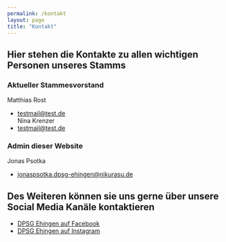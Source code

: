 ```yaml
---
permalink: /kontakt
layout: page
title: "Kontakt"
---
```

## Hier stehen die Kontakte zu allen wichtigen Personen unseres Stamms

### Aktueller Stammesvorstand
Matthias Rost
- testmail@test.de\
Nina Krenzer
- testmail@test.de

### Admin dieser Website
Jonas Psotka
- [jonaspsotka.dpsg-ehingen@nikurasu.de](mailto:jonaspsotka.dpsg-ehingen@nikurasu.de)

## Des Weiteren können sie uns gerne über unsere Social Media Kanäle kontaktieren
- [DPSG Ehingen auf Facebook](#)
- [DPSG Ehingen auf Instagram](#)

